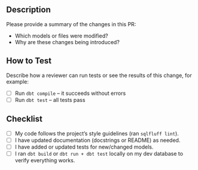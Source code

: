 ## Description

Please provide a summary of the changes in this PR:
- Which models or files were modified?
- Why are these changes being introduced?

## How to Test

Describe how a reviewer can run tests or see the results of this change, for example:
- [ ] Run `dbt compile` – it succeeds without errors
- [ ] Run `dbt test` – all tests pass

## Checklist

- [ ] My code follows the project’s style guidelines (ran `sqlfluff lint`).
- [ ] I have updated documentation (docstrings or README) as needed.
- [ ] I have added or updated tests for new/changed models.
- [ ] I ran `dbt build` or `dbt run + dbt test` locally on my dev database to verify everything works.
